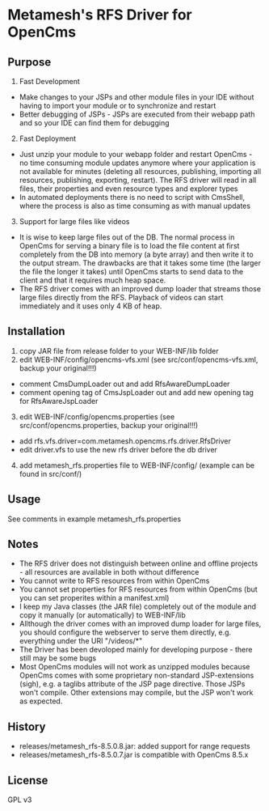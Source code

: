 Metamesh's RFS Driver for OpenCms
=================================

Purpose
-------
1. Fast Development
  * Make changes to your JSPs and other module files in your IDE without having to import your module or to synchronize
    and restart
  * Better debugging of JSPs - JSPs are executed from their webapp path and so your IDE can find them for debugging
2. Fast Deployment
  * Just unzip your module to your webapp folder and restart OpenCms - no time consuming module updates anymore where 
    your application is not available for minutes (deleting all resources, publishing, importing all resources, 
    publishing, exporting, restart). 
    The RFS driver will read in all files, their properties and even resource types and explorer types
  * In automated deployments there is no need to script with CmsShell, where the process is also as time consuming
    as with manual updates
3. Support for large files like videos
  * It is wise to keep large files out of the DB. The normal process in OpenCms for serving a binary file is to load 
    the file content at first completely from the DB into memory (a byte array) and then write it to 
    the output stream. The drawbacks are that it takes some time (the larger the file the longer it takes) 
    until OpenCms starts to send data to the client and that it requires much heap space.
  * The RFS driver comes with an improved dump loader that streams those large files directly from the RFS. Playback
    of videos can start immediately and it uses only 4 KB of heap.

Installation
------------
1. copy JAR file from release folder to your WEB-INF/lib folder
2. edit WEB-INF/config/opencms-vfs.xml (see src/conf/opencms-vfs.xml, backup your original!!!)
  * comment CmsDumpLoader out and add RfsAwareDumpLoader
  * comment opening tag of CmsJspLoader out and add new opening tag for RfsAwareJspLoader
3. edit WEB-INF/config/opencms.properties (see src/conf/opencms.properties, backup your original!!!)
  * add rfs.vfs.driver=com.metamesh.opencms.rfs.driver.RfsDriver
  * edit driver.vfs to use the new rfs driver before the db driver
4. add metamesh_rfs.properties file to WEB-INF/config/ (example can be found in src/conf/)

Usage
-----
See comments in example metamesh_rfs.properties

Notes
-----
  * The RFS driver does not distinguish between online and offline projects - all resources are available in both
    without difference
  * You cannot write to RFS resources from within OpenCms
  * You cannot set properties for RFS resources from within OpenCms (but you can set properites within a manifest.xml)
  * I keep my Java classes (the JAR file) completely out of the module and copy it manually (or automatically)
    to WEB-INF/lib
  * Allthough the driver comes with an improved dump loader for large files, you should configure the webserver
    to serve them directly, e.g. everything under the URI "/videos/*"
  * The Driver has been devoloped mainly for developing purpose - there still may be some bugs
  * Most OpenCms modules will not work as unzipped modules because OpenCms comes with some proprietary
    non-standard JSP-extensions (sigh), e.g. a taglibs attribute of the JSP page directive. 
    Those JSPs won't compile. Other extensions may compile, but the JSP won't work as expected.

History
-------
- releases/metamesh_rfs-8.5.0.8.jar: added support for range requests
- releases/metamesh_rfs-8.5.0.7.jar is compatible with OpenCms 8.5.x

License
-------
GPL v3
